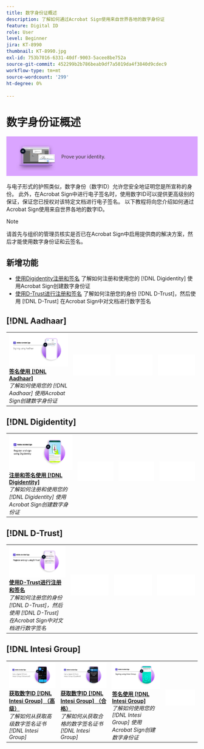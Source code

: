 ```yaml
---
title: 数字身份证概述
description: 了解如何通过Acrobat Sign使用来自世界各地的数字身份证
feature: Digital ID
role: User
level: Beginner
jira: KT-8990
thumbnail: KT-8990.jpg
exl-id: 753b7016-6331-40df-9003-5acee8be752a
source-git-commit: 452299b2b786beab9df7a5019da4f3840d9cdec9
workflow-type: tm+mt
source-wordcount: '299'
ht-degree: 0%

---
```


# 数字身份证概述

![签名数字身份证图像](../assets/Hero-DigitalID.png)

与电子形式的护照类似，数字身份（数字ID）允许您安全地证明您是所宣称的身份。 此外，在Acrobat Sign中进行电子签名时，使用数字ID可以提供更高级别的保证，保证您已授权对该特定文档进行电子签名。 以下教程将向您介绍如何通过Acrobat Sign使用来自世界各地的数字ID。

>[!NOTE]
>
>请首先与组织的管理员核实是否已在Acrobat Sign中启用提供商的解决方案，然后才能使用数字身份证和云签名。

## 新增功能

* [使用Digidentity注册和签名](digidentity-sign.md)
了解如何注册和使用您的 [!DNL Digidentity] 使用Acrobat Sign创建数字身份证
* [使用D-Trust进行注册和签名](d-trust.md)
了解如何注册您的身份 [!DNL D-Trust]，然后使用 [!DNL D-Trust] 在Acrobat Sign中对文档进行数字签名

## [!DNL Aadhaar]

<table style="table-layout:fixed">
<tr>
 <td>
    <a href="aadhaar-sign.md">
      <img alt="签名使用 [!DNL Aadhaar]" src="assets/Aadhaarsign_1280.png" />
    </a>
    <div>
    <a href="aadhaar-sign.md"><strong>签名使用 [!DNL Aadhaar]</strong></a>
    </div>
    <em>了解如何使用您的 [!DNL Aadhaar] 使用Acrobat Sign创建数字身份证</em>
    <br>
  </td>
  <td>
    <img alt="间隔物" src="../assets/Whitespacer.png" />
    <div>
    <br>
  </td>
  <td>
    <img alt="间隔物" src="../assets/Whitespacer.png" />
    <div>
    <br>
  </td>
  <td>
    <img alt="间隔物" src="../assets/Whitespacer.png" />
    <div>
    <br>
  </td>
</tr>
</table>

## [!DNL Digidentity]

<table style="table-layout:fixed">
<tr>
  <td>
    <a href="digidentity-sign.md">
      <img alt="注册并签名使用 [!DNL Digidentity] 数字身份证" src="assets/Digidentitysign_1280.png" />
    </a>
    <div>
    <a href="digidentity-sign.md"><strong>注册和签名使用 [!DNL Digidentity]</strong></a>
    </div>
    <em>了解如何注册和使用您的 [!DNL Digidentity] 使用Acrobat Sign创建数字身份证</em>
    <br>
  </td>
  <td>
    <img alt="间隔物" src="../assets/Whitespacer.png" />
    <div>
    <br>
  </td>
  <td>
    <img alt="间隔物" src="../assets/Whitespacer.png" />
    <div>
    <br>
  </td>
  <td>
    <img alt="间隔物" src="../assets/Whitespacer.png" />
    <div>
    <br>
  </td>
</tr>
</table>

## [!DNL D-Trust]

<table style="table-layout:fixed">
<tr>
  <td>
    <a href="d-trust.md">
      <img alt="使用D-Trust进行注册和签名" src="assets/Dtrust.png" />
    </a>
    <div>
    <a href="d-trust.md"><strong>使用D-Trust进行注册和签名</strong></a>
    </div>
    <em>了解如何注册您的身份 [!DNL D-Trust]，然后使用 [!DNL D-Trust] 在Acrobat Sign中对文档进行数字签名</em>
    <br>
  </td>
  <td>
    <img alt="间隔物" src="../assets/Whitespacer.png" />
    <div>
    <br>
  </td>
  <td>
    <img alt="间隔物" src="../assets/Whitespacer.png" />
    <div>
    <br>
  </td>
  <td>
    <img alt="间隔物" src="../assets/Whitespacer.png" />
    <div>
    <br>
  </td>
  </tr>
  </table>

## [!DNL Intesi Group]

<table style="table-layout:fixed">
<tr>
  <td>
    <a href="intesi-advanced.md">
      <img alt="从Intesi Group获取数字ID（高级）" src="assets/IntesiAdvanced_1280.png" />
    </a>
    <div>
    <a href="intesi-advanced.md"><strong>获取数字ID [!DNL Intesi Group] （高级）</strong></a>
    </div>
    <em>了解如何从获取高级数字签名证书 [!DNL Intesi Group]</em>
    <br>
  </td>
  <td>
    <a href="intesi-qualified.md">
      <img alt="获取数字ID [!DNL Intesi Group] （合格）" src="assets/IntesiQualified_1280.png" />
    </a>
    <div>
    <a href="intesi-qualified.md"><strong>获取数字ID [!DNL Intesi Group] （合格）</strong></a>
    </div>
    <em>了解如何从获取合格的数字签名证书 [!DNL Intesi Group]</em>
    <br>
  </td>
  <td>
    <a href="intesi-sign.md">
      <img alt="使用Intesi Group进行签名" src="assets/IntesiSign_1280.png" />
    </a>
    <div>
    <a href="intesi-sign.md"><strong>签名使用 [!DNL Intesi Group]</strong></a>
    </div>
    <em>了解如何使用您的 [!DNL Intesi Group] 使用Acrobat Sign创建数字身份证</em>
    <br>
  </td>
  <td>
    <img alt="间隔物" src="../assets/Whitespacer.png" />
    <div>
    <br>
  </td>
</tr>
</table>
